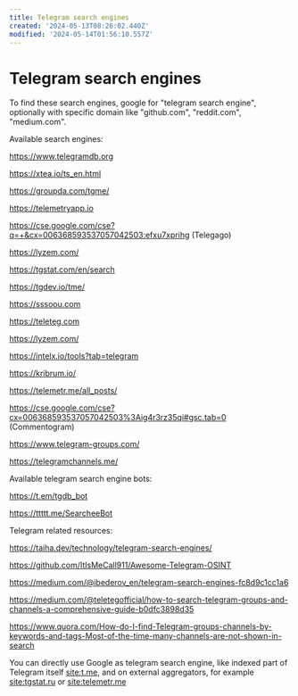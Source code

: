 ```yaml
---
title: Telegram search engines
created: '2024-05-13T08:26:02.440Z'
modified: '2024-05-14T01:56:10.557Z'
---
```


# Telegram search engines

To find these search engines, google for "telegram search engine", optionally with specific domain like "github.com", "reddit.com", "medium.com".

Available search engines:

https://www.telegramdb.org

https://xtea.io/ts_en.html

https://groupda.com/tgme/

https://telemetryapp.io

https://cse.google.com/cse?q=+&cx=006368593537057042503:efxu7xprihg (Telegago)

https://lyzem.com/

https://tgstat.com/en/search

https://tgdev.io/tme/

https://sssoou.com

https://teleteg.com

https://lyzem.com/

https://intelx.io/tools?tab=telegram

https://kribrum.io/

https://telemetr.me/all_posts/

https://cse.google.com/cse?cx=006368593537057042503%3Aig4r3rz35qi#gsc.tab=0 (Commentogram)

https://www.telegram-groups.com/

https://telegramchannels.me/

Available telegram search engine bots:

https://t.em/tgdb_bot

https://ttttt.me/SearcheeBot

Telegram related resources:

https://taiha.dev/technology/telegram-search-engines/

https://github.com/ItIsMeCall911/Awesome-Telegram-OSINT

https://medium.com/@ibederov_en/telegram-search-engines-fc8d9c1cc1a6

https://medium.com/@teletegofficial/how-to-search-telegram-groups-and-channels-a-comprehensive-guide-b0dfc3898d35

https://www.quora.com/How-do-I-find-Telegram-groups-channels-by-keywords-and-tags-Most-of-the-time-many-channels-are-not-shown-in-search

You can directly use Google as telegram search engine, like indexed part of Telegram itself <site:t.me>, and on external aggregators, for example <site:tgstat.ru> or <site:telemetr.me>
